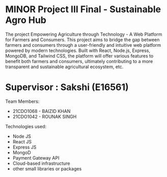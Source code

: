 # MINOR Project III Final - Sustainable Agro Hub

The project Empowering Agriculture through Technology - A Web Platform for Farmers and Consumers. This project aims to bridge the gap between farmers and consumers through a user-friendly and intuitive web platform powered by modern technologies. Built with
React, Node.js, Express, MongoDB, and Tailwind CSS, the platform will offer various features to benefit both farmers and consumers, ultimately contributing to a more transparent and sustainable agricultural ecosystem, etc.

# Supervisor : Sakshi (E16561)

Team Members: 
- 21CDO1068 - BAIZID KHAN
- 21CDO1042 - ROUNAK SINGH


Technologies used:

- Node JS
- React JS
- Express JS
- MongoD
- Payment Gateway API
- Cloud-based infrastructure
- other small libraries or packages

